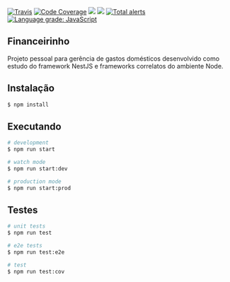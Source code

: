<p align="left">
<a href="https://travis-ci.org/ygormagalhaes/nossas-contas"><img src="https://travis-ci.org/ygormagalhaes/nossas-contas.svg?branch=master" alt="Travis" /></a>
<a href="https://codecov.io/gh/ygormagalhaes/nossas-contas"><img src="https://codecov.io/gh/ygormagalhaes/nossas-contas/branch/master/graph/badge.svg" alt="Code Coverage" /></a>
<a href="https://david-dm.org/ygormagalhaes/nossas-contas"><img src="https://david-dm.org/ygormagalhaes/nossas-contas/status.svg"/></a>
<a href="https://david-dm.org/ygormagalhaes/nossas-contas?type=dev"><img src="https://david-dm.org/ygormagalhaes/nossas-contas/dev-status.svg"/></a>
<a href="https://lgtm.com/projects/g/ygormagalhaes/nossas-contas/alerts/"><img alt="Total alerts" src="https://img.shields.io/lgtm/alerts/g/ygormagalhaes/nossas-contas.svg?logo=lgtm&logoWidth=18"/></a>
<a href="https://lgtm.com/projects/g/ygormagalhaes/nossas-contas/context:javascript"><img alt="Language grade: JavaScript" src="https://img.shields.io/lgtm/grade/javascript/g/ygormagalhaes/nossas-contas.svg?logo=lgtm&logoWidth=18"/></a>
</p>

## Financeirinho

Projeto pessoal para gerência de gastos domésticos desenvolvido como estudo do framework NestJS e frameworks correlatos do ambiente Node.

## Instalação

```bash
$ npm install
```

## Executando

```bash
# development
$ npm run start

# watch mode
$ npm run start:dev

# production mode
$ npm run start:prod
```

## Testes

```bash
# unit tests
$ npm run test

# e2e tests
$ npm run test:e2e

# test
$ npm run test:cov
```
